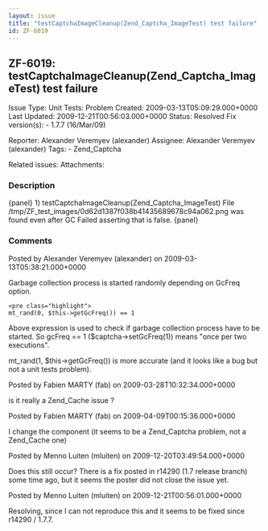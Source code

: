 ```yaml
---
layout: issue
title: "testCaptchaImageCleanup(Zend_Captcha_ImageTest) test failure"
id: ZF-6019
---
```


ZF-6019: testCaptchaImageCleanup(Zend\_Captcha\_ImageTest) test failure
-----------------------------------------------------------------------

 Issue Type: Unit Tests: Problem Created: 2009-03-13T05:09:29.000+0000 Last Updated: 2009-12-21T00:56:03.000+0000 Status: Resolved Fix version(s): - 1.7.7 (16/Mar/09)
 
 Reporter:  Alexander Veremyev (alexander)  Assignee:  Alexander Veremyev (alexander)  Tags: - Zend\_Captcha
 
 Related issues: 
 Attachments: 
### Description

{panel} 1) testCaptchaImageCleanup(Zend\_Captcha\_ImageTest) File /tmp/ZF\_test\_images/0d62d1387f038b41435689678c94a062.png was found even after GC Failed asserting that is false. {panel}

 

 

### Comments

Posted by Alexander Veremyev (alexander) on 2009-03-13T05:38:21.000+0000

Garbage collection process is started randomly depending on GcFreq option.

 
    <pre class="highlight">
    mt_rand(0, $this->getGcFreq()) == 1


Above expression is used to check if garbage collection process have to be started. So gcFreq == 1 ($captcha->setGcFreq(1)) means "once per two executions".

mt\_rand(1, $this->getGcFreq()) is more accurate (and it looks like a bug but not a unit tests problem).

 

 

Posted by Fabien MARTY (fab) on 2009-03-28T10:32:34.000+0000

is it really a Zend\_Cache issue ?

 

 

Posted by Fabien MARTY (fab) on 2009-04-09T00:15:36.000+0000

I change the component (it seems to be a Zend\_Captcha problem, not a Zend\_Cache one)

 

 

Posted by Menno Luiten (mluiten) on 2009-12-20T03:49:54.000+0000

Does this still occur? There is a fix posted in r14290 (1.7 release branch) some time ago, but it seems the poster did not close the issue yet.

 

 

Posted by Menno Luiten (mluiten) on 2009-12-21T00:56:01.000+0000

Resolving, since I can not reproduce this and it seems to be fixed since r14290 / 1.7.7.

 

 